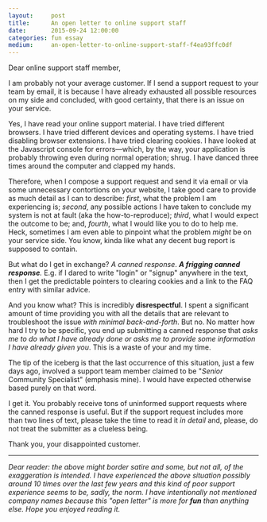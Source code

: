 ```yaml
---
layout:     post
title:      An open letter to online support staff
date:       2015-09-24 12:00:00
categories: fun essay
medium:     an-open-letter-to-online-support-staff-f4ea93ffc0df
---
```


Dear online support staff member,

I am probably not your average customer. If I send a support request to your team by email, it is because I have already exhausted all possible resources on my side and concluded, with good certainty, that there is an issue on your service.

Yes, I have read your online support material. I have tried different browsers. I have tried different devices and operating systems. I have tried disabling browser extensions. I have tried clearing cookies. I have looked at the Javascript console for errors&mdash;which, by the way, your application is probably throwing even during normal operation; shrug. I have danced three times around the computer and clapped my hands.

Therefore, when I compose a support request and send it via email or via some unnecessary contortions on your website, I take good care to provide as much detail as I can to describe: _first_, what the problem I am experiencing is; _second_, any possible actions I have taken to conclude my system is not at fault (aka the how-to-reproduce); _third_, what I would expect the outcome to be; and, _fourth_, what I would like you to do to help me. Heck, sometimes I am even able to pinpoint what the problem _might_ be on your service side. You know, kinda like what any decent bug report is supposed to contain.

But what do I get in exchange? _A canned response_. **_A frigging canned response_**_._ E.g. if I dared to write "login" or "signup" anywhere in the text, then I get the predictable pointers to clearing cookies and a link to the FAQ entry with similar advice.

And you know what? This is incredibly **disrespectful**. I spent a significant amount of time providing you with all the details that are relevant to troubleshoot the issue _with minimal back-and-forth_. But no. No matter how hard I try to be specific, you end up submitting a canned response that _asks me to do what I have already done or asks me to provide some information I have already given you_. This is a waste of your and my time.

The tip of the iceberg is that the last occurrence of this situation, just a few days ago, involved a support team member claimed to be "_Senior_ Community Specialist" (emphasis mine). I would have expected otherwise based purely on that word.

I get it. You probably receive tons of uninformed support requests where the canned response is useful. But if the support request includes more than two lines of text, please take the time to read it _in detail_ and, please, do not treat the submitter as a clueless being.

Thank you,  your disappointed customer.

* * *

_Dear reader: the above might border satire and some, but not all, of the exaggeration is intended. I have experienced the above situation possibly around 10 times over the last few years and this kind of poor support experience seems to be, sadly, the norm. I have intentionally not mentioned company names because this "open letter" is more for **fun** than anything else. Hope you enjoyed reading it._
